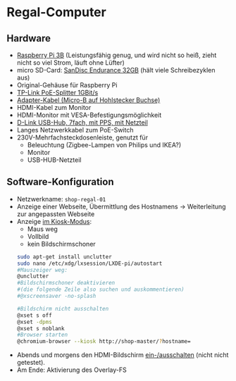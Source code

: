 # Regal-Computer

## Hardware
- [Raspberry Pi 3B](https://www.berrybase.de/raspberry-pi-co/raspberry-pi/boards/raspberry-pi-3-modell-b) (Leistungsfähig genug, und wird nicht so heiß, zieht nicht so viel Strom, läuft ohne Lüfter)
- micro SD-Card: [SanDisc Endurance 32GB](https://www.berrybase.de/raspberry-pi-co/raspberry-pi/speicherkarten/sandisk-high-endurance-microsdhc-uhs-i-u3-speicherkarte-43-adapter-32gb) (hält viele Schreibezyklen aus)
- Original-Gehäuse für Raspberry Pi
- [TP-Link PoE-Splitter 1GBit/s](https://www.idealo.de/preisvergleich/OffersOfProduct/2118892_-poe-splitter-tl-poe10r-tp-link.html)
- [Adapter-Kabel (Micro-B auf Hohlstecker Buchse)](https://www.berrybase.de/raspberry-pi-co/raspberry-pi/kabel-adapter/usb-kabel-adapter/adapterkabel-hohlstecker-buchse-5-5x2-1mm-micro-usb-b-stecker-schwarz-15cm)
- HDMI-Kabel zum Monitor
- HDMI-Monitor mit VESA-Befestigungsmöglichkeit
- [D-Link USB-Hub, 7fach, mit PPS, mit Netzteil](https://www.idealo.de/preisvergleich/OffersOfProduct/97228.html)
- Langes Netzwerkkabel zum PoE-Switch
- 230V-Mehrfachsteckdosenleiste, genutzt für
  - Beleuchtung (Zigbee-Lampen von Philips und IKEA?)
  - Monitor
  - USB-HUB-Netzteil


## Software-Konfiguration

- Netzwerkname: `shop-regal-01`
- Anzeige einer Webseite, Übermittlung des Hostnamens -> Weiterleitung zur angepassten Webseite
- Anzeige [im Kiosk-Modus](https://itrig.de/index.php?/archives/2309-Raspberry-Pi-3-Kiosk-Chromium-Autostart-im-Vollbildmodus-einrichten.html):
  - Maus weg
  - Vollbild
  - kein Bildschirmschoner
  ```bash
  sudo apt-get install unclutter
  sudo nano /etc/xdg/lxsession/LXDE-pi/autostart
  #Mauszeiger weg:
  @unclutter
  #Bildschirmschoner deaktivieren 
  #(die folgende Zeile also suchen und auskommentieren)
  #@xscreensaver -no-splash 

  #Bildschirm nicht ausschalten
  @xset s off
  @xset -dpms
  @xset s noblank
  #Browser starten
  @chromium-browser --kiosk http://shop-master/?hostname= 
  ```
- Abends und morgens den HDMI-Bildschirm [ein-/ausschalten](https://www.elektronik-kompendium.de/sites/raspberry-pi/2111101.htm) (nicht nicht getestet).
- Am Ende: Aktivierung des Overlay-FS


